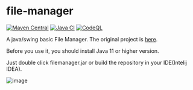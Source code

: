 file-manager
============

[![Maven Central](https://img.shields.io/maven-central/v/com.github.javadev/filemanager.svg)](http://search.maven.org/#search%7Cga%7C1%7Cg%3A%22com.github.javadev%22%20AND%20a%3A%22filemanager%22)
[![Java CI](https://github.com/javadev/file-manager/actions/workflows/maven.yml/badge.svg)](https://github.com/javadev/file-manager/actions/workflows/maven.yml)
[![CodeQL](https://github.com/javadev/file-manager/actions/workflows/codeql-analysis.yml/badge.svg)](https://github.com/javadev/file-manager/actions/workflows/codeql-analysis.yml)

A java/swing basic File Manager. The original project is [here](https://github.com/javadev/file-manager).

Before you use it, you should install Java 11 or higher version.

Just double click filemanager.jar or build the repository in your IDE(Intelij IDEA).

![image](https://user-images.githubusercontent.com/53044069/236477124-1bc5c460-9df3-432d-a684-e2a01c44e65e.png)
